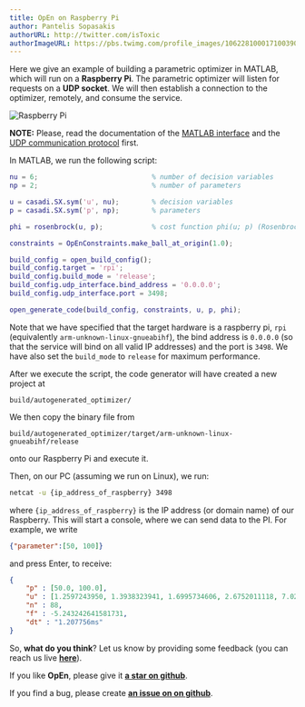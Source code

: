 ```yaml
---
title: OpEn on Raspberry Pi
author: Pantelis Sopasakis
authorURL: http://twitter.com/isToxic
authorImageURL: https://pbs.twimg.com/profile_images/1062281000171003904/KkolV9Eg_400x400.jpg
---
```


Here we give an example of building a parametric optimizer in MATLAB, which will run on a **Raspberry Pi**. The parametric optimizer will listen for requests on a **UDP socket**. We will then establish a connection to the optimizer, remotely, and consume the service.

![Raspberry Pi](/optimization-engine/img/rpi.jpeg)

<!--truncate-->

**NOTE:** Please, read the documentation of the [MATLAB interface](../../../../docs/matlab-interface) and the [UDP communication protocol](../../../../docs/udp-sockets) first.

In MATLAB, we run the following script:

```matlab
nu = 6;                            % number of decision variables
np = 2;                            % number of parameters 

u = casadi.SX.sym('u', nu);        % decision variables
p = casadi.SX.sym('p', np);        % parameters

phi = rosenbrock(u, p);            % cost function phi(u; p) (Rosenbrock)

constraints = OpEnConstraints.make_ball_at_origin(1.0);

build_config = open_build_config();
build_config.target = 'rpi';
build_config.build_mode = 'release';
build_config.udp_interface.bind_address = '0.0.0.0';
build_config.udp_interface.port = 3498;

open_generate_code(build_config, constraints, u, p, phi);
```

Note that we have specified that the target hardware is a raspberry pi, `rpi` (equivalently `arm-unknown-linux-gnueabihf`), the bind address is `0.0.0.0` (so that the service will bind on all valid IP addresses) and the port is `3498`. We have also set the `build_mode` to `release` for maximum performance.

After we execute the script, the code generator will have created a new project at

```text
build/autogenerated_optimizer/
```

We then copy the binary file from 

```text
build/autogenerated_optimizer/target/arm-unknown-linux-gnueabihf/release
```

onto our Raspberry Pi and execute it.

Then, on our PC (assuming we run on Linux), we run:

```bash
netcat -u {ip_address_of_raspberry} 3498
```

where `{ip_address_of_raspberry}` is the IP address (or domain name) of our Raspberry. This will start a console, where we can send data to the PI. For example, we write

```json
{"parameter":[50, 100]}
```

and press Enter, to receive:


```json
{
	"p" : [50.0, 100.0],
	"u" : [1.2597243950, 1.3938323941, 1.6995734606, 2.6752011118, 7.0289056698, 49.3661825375],
	"n" : 88,
	"f" : -5.243242641581731,
	"dt" : "1.207756ms"
}
```

So, **what do you think**? Let us know by providing some feedback (you can reach us live [**here**](../../../2019/03/06/talk-to-us)). 

If you like **OpEn**, please give it [**a star on github**](https://github.com/alphaville/optimization-engine). 

If you find a bug, please create [**an issue on on github**](https://github.com/alphaville/optimization-engine/issues/new).